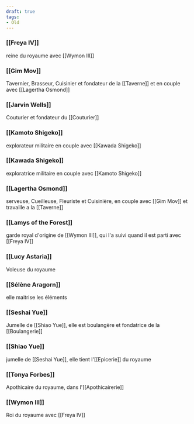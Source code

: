 ```yaml
---
draft: true
tags:
- Old
---
```


### [[Freya IV]]
reine du royaume avec [[Wymon III]]
### [[Gim Mov]]
Tavernier, Brasseur, Cuisinier et fondateur de la [[Taverne]] et en couple avec [[Lagertha Osmond]]
### [[Jarvin Wells]]
Couturier et fondateur du [[Couturier]]
### [[Kamoto Shigeko]]
explorateur militaire en couple avec [[Kawada Shigeko]]
### [[Kawada Shigeko]]
exploratrice militaire en couple avec [[Kamoto Shigeko]]
### [[Lagertha Osmond]]
serveuse, Cueilleuse, Fleuriste et Cuisinière, en couple avec [[Gim Mov]] et travaille a la [[Taverne]]
### [[Lamys of the Forest]]
garde royal d'origine de [[Wymon III]], qui l'a suivi quand il est parti avec [[Freya IV]]
### [[Lucy Astaria]]
Voleuse du royaume
### [[Sélène Aragorn]]
elle maitrise les éléments
### [[Seshai Yue]]
Jumelle de [[Shiao Yue]], elle est boulangère et fondatrice de la [[Boulangerie]]
### [[Shiao Yue]]
jumelle de [[Seshai Yue]], elle tient l'[[Epicerie]] du royaume
### [[Tonya Forbes]]
Apothicaire du royaume, dans l'[[Apothicairerie]]
### [[Wymon III]]
Roi du royaume avec [[Freya IV]]
